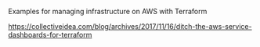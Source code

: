 Examples for managing infrastructure on AWS with Terraform

https://collectiveidea.com/blog/archives/2017/11/16/ditch-the-aws-service-dashboards-for-terraform
